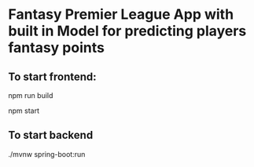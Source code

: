 # Fantasy Premier League App with built in Model for predicting players fantasy points

## To start frontend:

npm run build

npm start

## To start backend

./mvnw spring-boot:run
